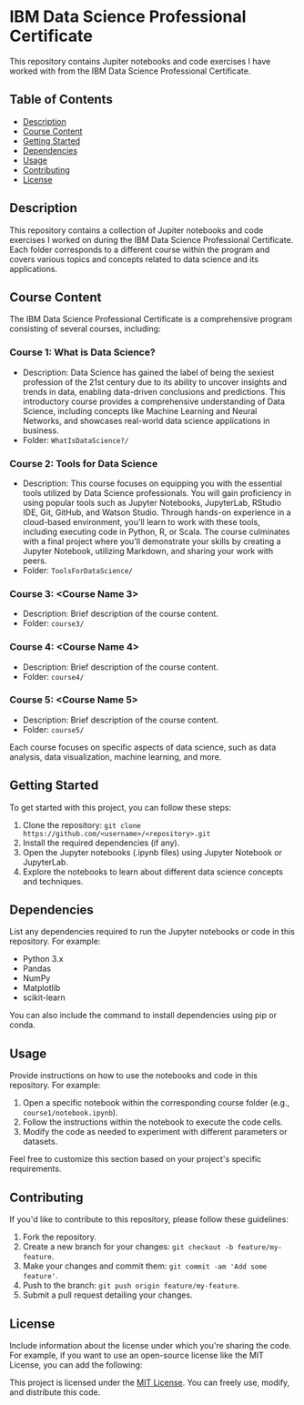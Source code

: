 # IBM Data Science Professional Certificate

This repository contains Jupiter notebooks and code exercises I have worked with from the IBM Data Science Professional Certificate.

## Table of Contents
- [Description](#description)
- [Course Content](#course-content)
- [Getting Started](#getting-started)
- [Dependencies](#dependencies)
- [Usage](#usage)
- [Contributing](#contributing)
- [License](#license)

## Description
This repository contains a collection of Jupiter notebooks and code exercises I worked on during the IBM Data Science Professional Certificate. 
Each folder corresponds to a different course within the program and covers various topics and concepts related to data science and its applications.

## Course Content
The IBM Data Science Professional Certificate is a comprehensive program consisting of several courses, including:

### Course 1: What is Data Science?
- Description: Data Science has gained the label of being the sexiest profession of the 21st century due to its ability to uncover insights and trends in data, enabling data-driven conclusions and predictions. This introductory course provides a comprehensive understanding of Data Science, including concepts like Machine Learning and Neural Networks, and showcases real-world data science applications in business.
- Folder: `WhatIsDataScience?/`

### Course 2: Tools for Data Science
- Description: This course focuses on equipping you with the essential tools utilized by Data Science professionals. You will gain proficiency in using popular tools such as Jupyter Notebooks, JupyterLab, RStudio IDE, Git, GitHub, and Watson Studio. Through hands-on experience in a cloud-based environment, you'll learn to work with these tools, including executing code in Python, R, or Scala. The course culminates with a final project where you'll demonstrate your skills by creating a Jupyter Notebook, utilizing Markdown, and sharing your work with peers.
- Folder: `ToolsForDataScience/`

### Course 3: <Course Name 3>
- Description: Brief description of the course content.
- Folder: `course3/`

### Course 4: <Course Name 4>
- Description: Brief description of the course content.
- Folder: `course4/`

### Course 5: <Course Name 5>
- Description: Brief description of the course content.
- Folder: `course5/`

Each course focuses on specific aspects of data science, such as data analysis, data visualization, machine learning, and more.

## Getting Started
To get started with this project, you can follow these steps:

1. Clone the repository: `git clone https://github.com/<username>/<repository>.git`
2. Install the required dependencies (if any).
3. Open the Jupyter notebooks (.ipynb files) using Jupyter Notebook or JupyterLab.
4. Explore the notebooks to learn about different data science concepts and techniques.

## Dependencies
List any dependencies required to run the Jupyter notebooks or code in this repository. For example:

- Python 3.x
- Pandas
- NumPy
- Matplotlib
- scikit-learn

You can also include the command to install dependencies using pip or conda.

## Usage
Provide instructions on how to use the notebooks and code in this repository. For example:

1. Open a specific notebook within the corresponding course folder (e.g., `course1/notebook.ipynb`).
2. Follow the instructions within the notebook to execute the code cells.
3. Modify the code as needed to experiment with different parameters or datasets.

Feel free to customize this section based on your project's specific requirements.

## Contributing
If you'd like to contribute to this repository, please follow these guidelines:

1. Fork the repository.
2. Create a new branch for your changes: `git checkout -b feature/my-feature`.
3. Make your changes and commit them: `git commit -am 'Add some feature'`.
4. Push to the branch: `git push origin feature/my-feature`.
5. Submit a pull request detailing your changes.

## License
Include information about the license under which you're sharing the code. For example, if you want to use an open-source license like the MIT License, you can add the following:

This project is licensed under the [MIT License](LICENSE). You can freely use, modify, and distribute this code.

